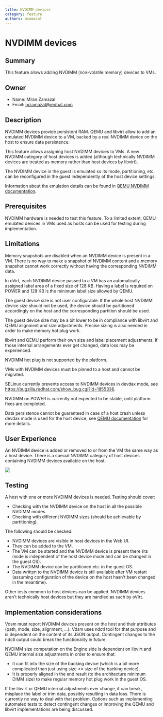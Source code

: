 ```yaml
---
title: NVDIMM devices
category: feature
authors: mzamazal
---
```


# NVDIMM devices

## Summary

This feature allows adding NVDIMM (non-volatile memory) devices to VMs.

## Owner

*   Name: Milan Zamazal
*   Email: mzamazal@redhat.com

## Description

NVDIMM devices provide persistent RAM.  QEMU and libvirt allow to add an emulated NVDIMM device to a VM, backed by a real NVDIMM device on the host to ensure data persistence.

This feature allows assigning host NVDIMM devices to VMs.  A new NVDIMM category of host devices is added (although technically NVDIMM devices are treated as memory rather than host devices by libvirt).

The NVDIMM device in the guest is emulated so its mode, partitioning, etc. can be reconfigured in the guest independently of the host device settings.

Information about the emulation details can be found in
[QEMU NVDIMM documentation](https://github.com/qemu/qemu/blob/master/docs/nvdimm.txt).

## Prerequisites

NVDIMM hardware is needed to test this feature.  To a limited extent, QEMU emulated devices in VMs used as hosts can be used for testing during implementation.

## Limitations

Memory snapshots are disabled when an NVDIMM device is present in a VM.  There is no way to make a snapshot of NVDIMM content and a memory snapshot cannot work correctly without having the corresponding NVDIMM data.

In oVirt, each NVDIMM device passed to a VM has an automatically assigned label area of a fixed size of 128 KB.  Having a label is required on POWER and 128 KB is the minimum label size allowed by QEMU.

The guest device size is not user configurable.  If the whole host NVDIMM device size should not be used, the device should be partitioned accordingly on the host and the corresponding partition should be used.

The guest device size may be a bit lower to be in compliance with libvirt and QEMU alignment and size adjustments.  Precise sizing is also needed in order to make memory hot plug work.

libvirt and QEMU perform their own size and label placement adjustments.  If those internal arrangements ever get changed, data loss may be experienced.

NVDIMM hot plug is not supported by the platform.

VMs with NVDIMM devices must be pinned to a host and cannot be migrated.

SELinux currently prevents access to NVDIMM devices in devdax mode, see <https://bugzilla.redhat.com/show_bug.cgi?id=1855336>.

NVDIMM on POWER is currently not expected to be stable, until platform fixes are completed.

Data persistence cannot be guaranteed in case of a host crash unless devdax mode is used for the host device, see [QEMU documentation](https://github.com/qemu/qemu/blob/master/docs/nvdimm.txt) for more details.

## User Experience

An NVDIMM device is added or removed to or from the VM the same way as a host device.  There is a special NVDIMM category of host devices containing NVDIMM devices available on the host.

![](/images/wiki/nvdimm-host-device.png)

## Testing

A host with one or more NVDIMM devices is needed.  Testing should cover:

- Checking with the NVDIMM device on the host in all the possible NVDIMM modes.
- Checking with different NVDIMM sizes (should be achievable by partitioning).

The following should be checked:

- NVDIMM devices are visible in host devices in the Web UI.
- They can be added to the VM.
- The VM can be started and the NVDIMM device is present there (its mode is independent of the host device mode and can be changed in the guest OS).
- The NVDIMM device can be partitioned etc. in the guest OS.
- Data written to the NVDIMM device is still available after VM restart (assuming configuration of the device on the host hasn't been changed in the meantime).

Other tests common to host devices can be applied.  NVDIMM devices aren't technically host devices but they are handled as such by oVirt.

## Implementation considerations

Vdsm must report NVDIMM devices present on the host and their attributes (path, mode, size, alignment, ...).  Vdsm uses ndctl tool for that purpose and is dependent on the content of its JSON output.  Contingent changes to the ndctl output could break the functionality in future.

NVDIMM size computation on the Engine side is dependent on libvirt and QEMU internal size adjustments in order to ensure that:

- It can fit into the size of the backing device (which is a bit more complicated than just using size <= size of the backing device).
- It is properly aligned in the end result (to the architecture minimum DIMM size) to make regular memory hot plug work in the guest OS.

If the libvirt or QEMU internal adjustments ever change, it can break, misplace the label or trim data, possibly resulting in data loss.  There is currently no way to deal with that problem.  Options such as implementing automated tests to detect contingent changes or improving the QEMU and libvirt implementations are being discussed.
